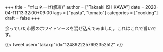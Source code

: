 +++
title = "ボロネーゼ(解凍)"
author = ["Takaaki ISHIKAWA"]
date = 2020-04-11T13:32:00+09:00
tags = ["pasta", "tomato"]
categories = ["cooking"]
draft = false
+++

余っていた市販のホワイトソースを混ぜ込んでみました。これはこれで旨いです。  

{{< tweet user="takaxp" id="1248922257692352512" >}}